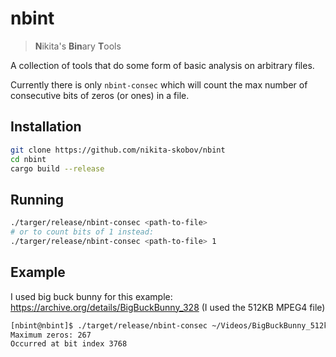 # nbint

> **N**ikita's **Bin**ary **T**ools

A collection of tools that do some form of basic analysis on arbitrary files.

Currently there is only `nbint-consec` which will count the max number of consecutive bits of zeros (or ones) in a file.

## Installation

```sh
git clone https://github.com/nikita-skobov/nbint
cd nbint
cargo build --release
```

## Running

```sh
./targer/release/nbint-consec <path-to-file>
# or to count bits of 1 instead:
./targer/release/nbint-consec <path-to-file> 1
```


## Example

I used big buck bunny for this example: https://archive.org/details/BigBuckBunny_328 (I used the 512KB MPEG4 file)

```sh
[nbint@nbint]$ ./target/release/nbint-consec ~/Videos/BigBuckBunny_512kb.mp4
Maximum zeros: 267
Occurred at bit index 3768
```
